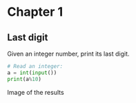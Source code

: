 # Chapter 1

## Last digit

Given an integer number, print its last digit.

```.py
# Read an integer:
a = int(input())
print(a%10)

``` 

Image of the results
